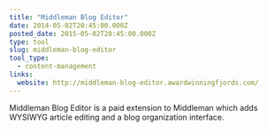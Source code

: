 ```yaml
---
title: "Middleman Blog Editor"
date: 2014-05-02T20:45:00.000Z
posted_date: 2015-05-02T20:45:00.000Z
type: tool
slug: middleman-blog-editor
tool_type: 
  - content-management
links:
  website: http://middleman-blog-editor.awardwinningfjords.com/
---
```

Middleman Blog Editor is a paid extension to Middleman which adds WYSIWYG article editing and a blog organization interface.



